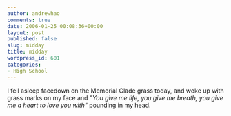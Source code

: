 ```yaml
---
author: andrewhao
comments: true
date: 2006-01-25 00:08:36+00:00
layout: post
published: false
slug: midday
title: midday
wordpress_id: 601
categories:
- High School
---
```


I fell asleep facedown on the Memorial Glade grass today, and woke up with grass marks on my face and _"You give me life, you give me breath, you give me a heart to love you with"_ pounding in my head.
